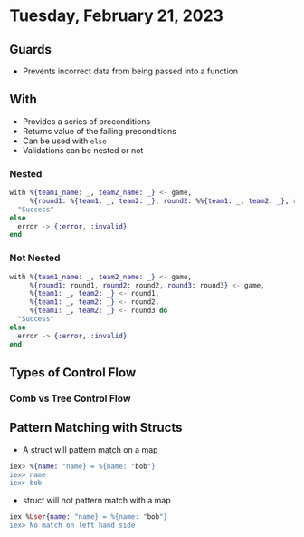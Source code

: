 # Tuesday, February 21, 2023
## Guards

- Prevents incorrect data from being passed into a function

## With
- Provides a series of preconditions
- Returns value of the failing preconditions
- Can be used with `else`
- Validations can be nested or not

### Nested
```elixir
with %{team1_name: _, team2_name: _} <- game,
     %{round1: %{team1: _, team2: _}, round2: %%{team1: _, team2: _}, round3: %%{team1: _, team2: _}} <- game do
  "Success"
else
  error -> {:error, :invalid}
end
```

### Not Nested
```elixir
with %{team1_name: _, team2_name: _} <- game,
     %{round1: round1, round2: round2, round3: round3} <- game,
     %{team1: _, team2: _} <- round1,
     %{team1: _, team2: _} <- round2,
     %{team1: _, team2: _} <- round3 do
  "Success"
else
  error -> {:error, :invalid}
end
```

## Types of Control Flow

### Comb vs Tree Control Flow

## Pattern Matching with Structs

- A struct will pattern match on a map
  
```elixir
iex> %{name: "name} = %{name: "bob"}
iex> name
iex> bob
```

- struct will not pattern match with a map 
```elixir
iex %User{name: "name} = %{name: "bob"}
iex> No match on left hand side
```

